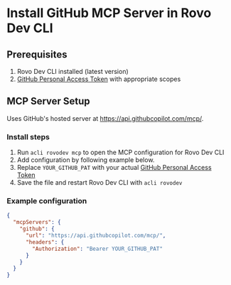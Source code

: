 # Install GitHub MCP Server in Rovo Dev CLI

## Prerequisites

1. Rovo Dev CLI installed (latest version)
2. [GitHub Personal Access Token](https://github.com/settings/personal-access-tokens/new) with appropriate scopes

## MCP Server Setup

Uses GitHub's hosted server at https://api.githubcopilot.com/mcp/.

### Install steps

1. Run `acli rovodev mcp` to open the MCP configuration for Rovo Dev CLI
2. Add configuration by following example below.
3. Replace `YOUR_GITHUB_PAT` with your actual [GitHub Personal Access Token](https://github.com/settings/tokens)
4. Save the file and restart Rovo Dev CLI with `acli rovodev`

### Example configuration

```json
{
  "mcpServers": {
    "github": {
      "url": "https://api.githubcopilot.com/mcp/",
      "headers": {
        "Authorization": "Bearer YOUR_GITHUB_PAT"
      }
    }
  }
}
```
